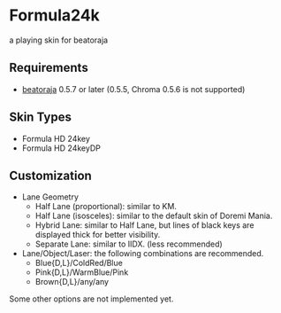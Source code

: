 # Formula24k

a playing skin for beatoraja


## Requirements

* [beatoraja](https://github.com/exch-bms2/beatoraja) 0.5.7 or later (0.5.5, Chroma 0.5.6 is not supported)


## Skin Types

* Formula HD 24key
* Formula HD 24keyDP


## Customization

* Lane Geometry
  * Half Lane (proportional): similar to KM.
  * Half Lane (isosceles): similar to the default skin of Doremi Mania.
  * Hybrid Lane: similar to Half Lane, but lines of black keys are displayed thick for better visibility.
  * Separate Lane: similar to IIDX. (less recommended)
* Lane/Object/Laser: the following combinations are recommended.
  * Blue{D,L}/ColdRed/Blue
  * Pink{D,L}/WarmBlue/Pink
  * Brown{D,L}/any/any

Some other options are not implemented yet.

